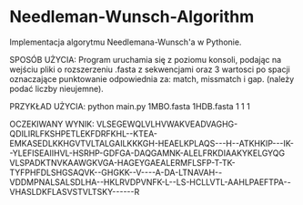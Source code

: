 # Needleman-Wunsch-Algorithm

Implementacja algorytmu Needlemana-Wunsch'a w Pythonie.

SPOSÓB UŻYCIA:
Program uruchamia się z poziomu konsoli, podając na wejściu pliki o rozszerzeniu .fasta z sekwencjami oraz 3 wartosci po spacji oznaczające punktowanie odpowiednia za: match, missmatch i gap.
(należy podać liczby nieujemne).

PRZYKŁAD UŻYCIA:
python main.py 1MBO.fasta 1HDB.fasta 1 1 1

OCZEKIWANY WYNIK:
VLSEGEWQLVLHVWAKVEADVAGHG-QDILIRLFKSHPETLEKFDRFKHL--KTEA-EMKASEDLKKHGVTVLTALGAILKKKGH-HEAELKPLAQS---H--ATKHKIP---IK--YLEFISEAIIHVL-HSRHP-GDFGA-DAQGAMNK-ALELFRKDIAAKYKELGYQG
VLSPADKTNVKAAWGKVGA-HAGEYGAEALERMFLSFP-T-TK-TYFPHFDLSHGSAQVK--GHGKK--V----A-DA-LTNAVAH--VDDMPNALSALSDLHA--HKLRVDPVNFK-L--LS-HCLLVTL-AAHLPAEFTPA--VHASLDKFLASVSTVLTSKY------R
